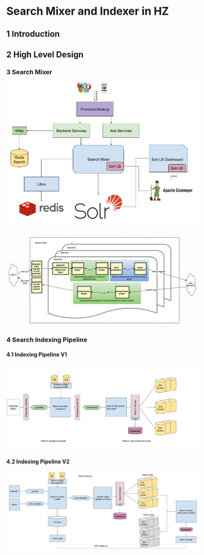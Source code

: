# Search Mixer and Indexer in HZ

## 1 Introduction


## 2 High Level Design

### 3 Search Mixer

![search flow](assets/search_flow.jpg)

![searchmixer_design](assets/searchmixer_design.png)
### 4 Search Indexing Pipeline


#### 4.1 Indexing Pipeline V1

![index pipeline v1](assets/search_index_flow_v1.jpg)


#### 4.2 Indexing Pipeline V2

![index pipeline v2](assets/search_index_flow_v2.jpg)


